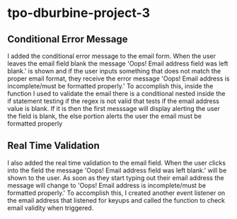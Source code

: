 # tpo-dburbine-project-3


## Conditional Error Message

I added the conditional error message to the email form. When the user leaves the email field blank the message 'Oops! Email address field was left blank.' is shown and if the user inputs something that does not match the proper email format, they receive the error message 'Oops! Email address is incomplete/must be formatted properly.' To accomplish this, inside the function I used to validate the email there is a conditional nested inside the if statement testing if the regex is not valid that tests if the email address value is blank. If it is then the first messsage will display alerting the user the field is blank, the else portion alerts the user the email must be formatted properly

## Real Time Validation

I also added the real time validation to the email field. When the user clicks into the field the message 'Oops! Email address field was left blank.' will be shown to the user. As soon as they start typing out their email address the message will change to 'Oops! Email address is incomplete/must be formatted properly.' To accomplish this, I created another event listener on the email address that listened for keyups and called the function to check email validity when triggered.